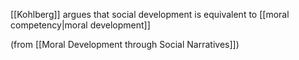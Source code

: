 [[Kohlberg]] argues that social development is equivalent to [[moral competency|moral development]]

(from [[Moral Development through Social Narratives]])